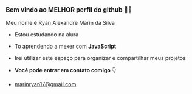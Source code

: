 ### Bem vindo ao MELHOR perfil do github 🥇👻

Meu nome é Ryan Alexandre Marin da Silva

- Estou estudando na alura
- To aprendendo a mexer com **JavaScript**
- Irei utilizar este espaço para organizar e compartilhar meus projetos

- **Você pode entrar em contato comigo** 👇

- marinryan17@gmail.com
